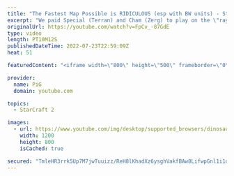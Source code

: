 ```yaml
---
title: "The Fastest Map Possible is RIDICULOUS (esp with BW units) - StarCraft 2"
excerpt: "We paid Special (Terran) and Cham (Zerg) to play on the \"rayfggfer Fastest Map Possible\" arcade map! It is ridiculous from start to finish, including the brood war units available from the Wings of Liberty campaign -- 🐷 Second Channel for Learning StarCraft 2: https://www.youtube.com/c/PiGRandom 🐷"
originalUrl: https://youtube.com/watch?v=FpCv_-87GdE
type: video
length: PT10M12S
publishedDateTime: 2022-07-23T22:59:09Z
heat: 51

featuredContent: "<iframe width=\"800\" height=\"500\" frameborder=\"0\" src=\"https://www.youtube.com/embed/FpCv_-87GdE\" allow=\"accelerometer; autoplay; encrypted-media; gyroscope; picture-in-picture\" allowfullscreen></iframe>"

provider:
  name: PiG
  domain: youtube.com

topics:
  - StarCraft 2

images:
  - url: https://www.youtube.com/img/desktop/supported_browsers/dinosaur.png
    width: 1200
    height: 800
    isCached: true

secured: "TmleHR3rrk5Up7M7jwTuuizz/ReH8lKhadXz6ysghVakfBAw8LifwpGnl1i1dC7O0nL18WqhWMDziHi0CkP+ZJH6gN1Pn7k/llrbkCzA16vP9rk0OLVo6rJM+ch6Oylc06Xd0r/5F7xz6caZP+KWMUZZgNpUXSBwDEb7+1hhDCmffLPZlab0keyrY868UjdfCAErin0/i3Rg1guZp/P/jGL2B/zaBYxCPU5IcbS318m9Z5c6qjKyRNcwtHPpsYHv/yDCNdzn03MIA+SB7AVWkzoA9pAHySrTheeJn2MLVhwqBg2zN1sZ+b7KFspKQKGXdqJyys796qTfT1CMOhdJX3bZv4f3zah9ab8SJC+uyhXaEVtA9SXndC00i+Y+2WBdE2NSMJh1mK/kk0rTQ6mclA4t577i35J79XioIkQuq8E=;QasfC9bi5sq6EGSM4gvVWQ=="
---
```


